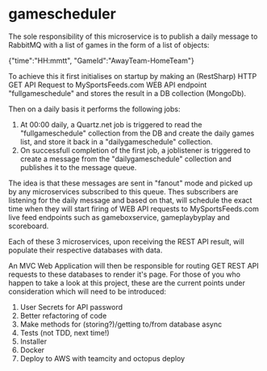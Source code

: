 # gamescheduler
The sole responsibility of this microservice is to publish a daily message to RabbitMQ with a list of games in the form of a list of objects:

 {"time":"HH:mmtt", "GameId":"AwayTeam-HomeTeam"} 


To achieve this it first initialises on startup by making an (RestSharp) HTTP GET API Request to MySportsFeeds.com WEB API endpoint "fullgameschedule" and stores the result in a DB collection (MongoDb).

Then on a daily basis it performs the following jobs:
1) At 00:00 daily, a Quartz.net job is triggered to read the "fullgameschedule" collection from the DB and create the daily games list, and store it back in a "dailygameschedule" collection.
2) On successfull completion of the first job, a joblistener is triggered to create a message from the "dailygameschedule" collection and publishes it to the message queue.

The idea is that these messages are sent in "fanout" mode and picked up by any microservices subscribed to this queue. Thes subscribers are listening for the daily message and based on that, will schedule the exact time when they will start firing of WEB API requests to MySportsFeeds.com live feed endpoints such as gameboxservice, gameplaybyplay and scoreboard. 

Each of these 3 microservices, upon receiving the REST API result, will populate their respective databases with data.

An MVC Web Application will then be responsible for routing GET REST API requests to these databases to render it's page.
For those of you who happen to take a look at this project, these are the current points under consideration 
which will need to be introduced:

1) User Secrets for API password
2) Better refactoring of code
3) Make methods for (storing?)/getting to/from database async
4) Tests (not TDD, next time!)
5) Installer
6) Docker
7) Deploy to AWS with teamcity and octopus deploy
